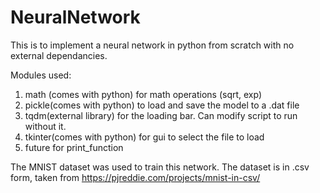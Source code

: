 # NeuralNetwork

This is to implement a neural network in python from scratch with no external dependancies.

Modules used:
  1. math (comes with python)
    for math operations (sqrt, exp)
  2. pickle(comes with python)
    to load and save the model to a .dat file
  3. tqdm(external library)
    for the loading bar. Can modify script to run without it.
  4. tkinter(comes with python)
    for gui to select the file to load
  5. future for print_function

The MNIST dataset was used to train this network.
The dataset is in .csv form, taken from https://pjreddie.com/projects/mnist-in-csv/
